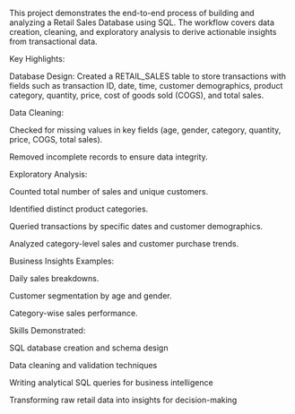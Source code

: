 This project demonstrates the end-to-end process of building and analyzing a Retail Sales Database using SQL. The workflow covers data creation, cleaning, and exploratory analysis to derive actionable insights from transactional data.

Key Highlights:

Database Design: Created a RETAIL_SALES table to store transactions with fields such as transaction ID, date, time, customer demographics, product category, quantity, price, cost of goods sold (COGS), and total sales.

Data Cleaning:

Checked for missing values in key fields (age, gender, category, quantity, price, COGS, total sales).

Removed incomplete records to ensure data integrity.

Exploratory Analysis:

Counted total number of sales and unique customers.

Identified distinct product categories.

Queried transactions by specific dates and customer demographics.

Analyzed category-level sales and customer purchase trends.

Business Insights Examples:

Daily sales breakdowns.

Customer segmentation by age and gender.

Category-wise sales performance.

Skills Demonstrated:

SQL database creation and schema design

Data cleaning and validation techniques

Writing analytical SQL queries for business intelligence

Transforming raw retail data into insights for decision-making
